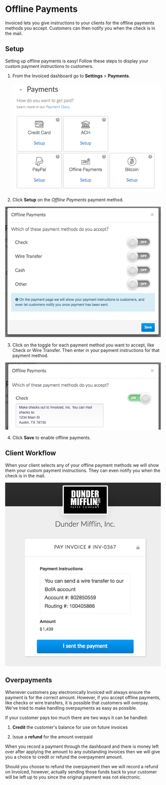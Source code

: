 # Offline Payments

Invoiced lets you give instructions to your clients for the offline payments methods you accept. Customers can then notify you when the check is in the mail.

## Setup

Setting up offline payments is easy! Follow these steps to display your custom payment instructions to customers.

1. From the Invoiced dashboard go to **Settings** > **Payments**.

   [![Payment Settings](../img/payment-settings.png)](../img/payment-settings.png)

2. Click **Setup** on the *Offline Payments* payment method.

  [![Offline Payments Setup](../img/offline-payments-setup.png)](../img/offline-payments-setup.png)

3. Click on the toggle for each payment method you want to accept, like Check or Wire Transfer. Then enter in your payment instructions for that payment method.

  [![Offline Payment Instructions](../img/offline-payments-setup-2.png)](../img/offline-payments-setup-2.png)

4. Click **Save** to enable offline payments.

## Client Workflow

When your client selects any of your offline payment methods we will show them your custom payment instructions. They can even notify you when the check is in the mail.

[![Pay invoice with check](../img/pay-invoice-offline.png)](../img/pay-invoice-offline.png)

## Overpayments

Whenever customers pay electronically Invoiced will always ensure the payment is for the correct amount. However, if you accept offline payments, like checks or wire transfers, it is possible that customers will overpay. We've tried to make handling overpayments as easy as possible.

If your customer pays too much there are two ways it can be handled:

1. **Credit** the customer's balance for use on future invoices

2. Issue a **refund** for the amount overpaid

When you record a payment through the dashboard and there is money left over after applying the amount to any outstanding invoices then we will give you a choice to credit or refund the overpayment amount.

Should you choose to refund the overpayment then we will record a refund on Invoiced, however, actually sending those funds back to your customer will be left up to you since the original payment was not electronic.